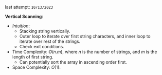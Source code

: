 last attempt: `10/13/2023`

**Vertical Scanning**:
- *Intuition*: 
  - Stacking string vertically. 
  - Outer loop to iterate over first string characters, and inner loop to iterate over rest of the strings. 
  - Check exit conditions. 
- Time Complexity: $O(n.m)$, where $n$ is the number of strings, and $m$ is the length of first string. 
  - Can potentially sort the array in ascending order first. 
- Space Complexity: $O(1)$. 
  
